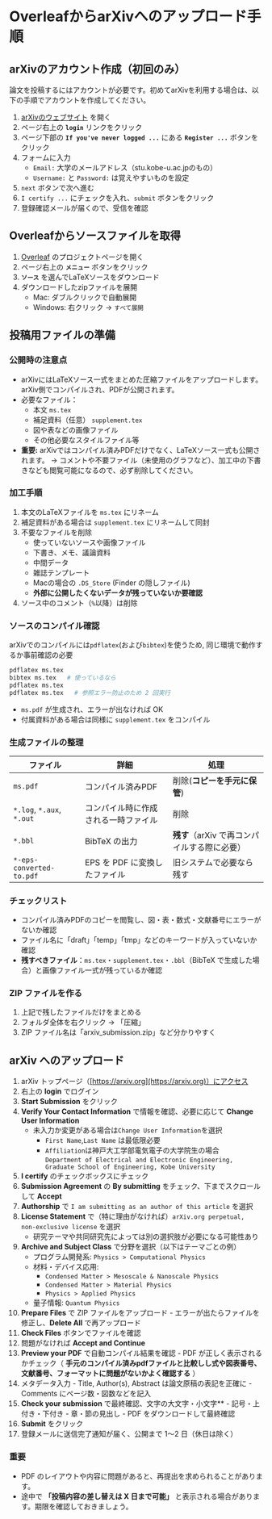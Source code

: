# OverleafからarXivへのアップロード手順

## arXivのアカウント作成（初回のみ）

論文を投稿するにはアカウントが必要です。初めてarXivを利用する場合は、以下の手順でアカウントを作成してください。

1. [arXivのウェブサイト](https://arxiv.org) を開く
1. ページ右上の **`login`** リンクをクリック
1. ページ下部の **`If you've never logged ...`** にある **`Register ...`** ボタンをクリック
1. フォームに入力
   - `Email:` 大学のメールアドレス（stu.kobe-u.ac.jpのもの）
   - `Username:` と `Password:` は覚えやすいものを設定
1. `next` ボタンで次へ進む
1. `I certify ...` にチェックを入れ、`submit` ボタンをクリック
1. 登録確認メールが届くので、受信を確認


## Overleafからソースファイルを取得

1. [Overleaf](https://ja.overleaf.com/) のプロジェクトページを開く
1. ページ右上の **`メニュー`** ボタンをクリック
1. **`ソース`** を選んでLaTeXソースをダウンロード
1. ダウンロードしたzipファイルを展開
   - Mac: ダブルクリックで自動展開
   - Windows: 右クリック → `すべて展開`


## 投稿用ファイルの準備

### 公開時の注意点

- arXivにはLaTeXソース一式をまとめた圧縮ファイルをアップロードします。arXiv側でコンパイルされ、PDFが公開されます。
- 必要なファイル：
  - 本文 `ms.tex`
  - 補足資料（任意） `supplement.tex`
  - 図や表などの画像ファイル
  - その他必要なスタイルファイル等
- **重要:** arXivではコンパイル済みPDFだけでなく、LaTeXソース一式も公開されます。
  → コメントや不要ファイル（未使用のグラフなど）、加工中の下書きなども閲覧可能になるので、必ず削除してください。


### 加工手順

1. 本文のLaTeXファイルを `ms.tex` にリネーム
1. 補足資料がある場合は `supplement.tex` にリネームして同封
1. 不要なファイルを削除
   - 使っていないソースや画像ファイル
   - 下書き、メモ、議論資料
   - 中間データ
   - 雑誌テンプレート
   - Macの場合の `.DS_Store` (Finder の隠しファイル)
   - **外部に公開したくないデータが残っていないか要確認**
1. ソース中のコメント（`%`以降）は削除

### ソースのコンパイル確認

arXivでのコンパイルには`pdflatex`(および`bibtex`)を使うため, 同じ環境で動作するか事前確認の必要

```bash
pdflatex ms.tex
bibtex ms.tex   # 使っているなら
pdflatex ms.tex
pdflatex ms.tex   # 参照エラー防止のため 2 回実行
```

* `ms.pdf` が生成され、エラーが出なければ OK
* 付属資料がある場合は同様に `supplement.tex` をコンパイル


### 生成ファイルの整理

| ファイル | 詳細 | 処理 |
|---|---|---|
| `ms.pdf` | コンパイル済みPDF | 削除(**コピーを手元に保管**) |
| `*.log`, `*.aux`, `*.out` | コンパイル時に作成される一時ファイル | 削除 |
| `*.bbl` | BibTeX の出力 | **残す**（arXiv で再コンパイルする際に必要） |
| `*-eps-converted-to.pdf` | EPS を PDF に変換したファイル | 旧システムで必要なら残す |

### **チェックリスト**
-  コンパイル済みPDFのコピーを閲覧し、図・表・数式・文献番号にエラーがないか確認
-  ファイル名に「draft」「temp」「tmp」などのキーワードが入っていないか確認
-  **残すべきファイル**：`ms.tex`・`supplement.tex`・`.bbl`（BibTeX で生成した場合）と画像ファイル一式が残っているか確認

### ZIP ファイルを作る

1. 上記で残したファイルだけをまとめる
2. フォルダ全体を右クリック → 「圧縮」
3. ZIP ファイル名は「arxiv_submission.zip」など分かりやすく


## arXiv へのアップロード

1.  arXiv トップページ（[https://arxiv.org](https://arxiv.org)）にアクセス
2.  右上の **login** でログイン
3.  **Start Submission** をクリック
4.  **Verify Your Contact Information** で情報を確認、必要に応じて **Change User Information**
    - 未入力か変更がある場合は`Change User Information`を選択
        - `First Name`,`Last Name` は最低限必要
        - `Affiliation`は神戸大工学部電気電子の大学院生の場合 \
        `Department of Electrical and Electronic Engineering, Graduate School of Engineering, Kobe University`
5.  **I certify** のチェックボックスにチェック
6.  **Submission Agreement** の **By submitting** をチェック、下までスクロールして **Accept**
7.  **Authorship** で `I am submitting as an author of this article` を選択
8.  **License Statement** で（特に理由がなければ）`arXiv.org perpetual, non‑exclusive license` を選択
    - 研究テーマや共同研究先によっては別の選択肢が必要になる可能性あり
9.  **Archive and Subject Class** で分野を選択（以下はテーマごとの例）
    - プログラム開発系: `Physics > Computational Physics`
    - 材料・デバイス応用:
        - `Condensed Matter > Mesoscale & Nanoscale Physics`
        - `Condensed Matter > Material Physics`
        - `Physics > Applied Physics`
    - 量子情報: `Quantum Physics`
10.  **Prepare Files** で ZIP ファイルをアップロード
    - エラーが出たらファイルを修正し、**Delete All** で再アップロード
11.  **Check Files** ボタンでファイルを確認
12.  問題がなければ **Accept and Continue**
13.  **Preview your PDF** で自動コンパイル結果を確認
    - PDF が正しく表示されるかチェック（ **手元のコンパイル済みpdfファイルと比較しし式や図表番号、文献番号、フォーマットに問題がないかよく確認する** ）
14.  メタデータ入力
    - Title, Author(s), Abstract は論文原稿の表記を正確に
    - Comments にページ数・図数などを記入
15.  **Check your submission** で最終確認、文字の大文字・小文字**
    - 記号・上付き・下付き
    - 章・節の見出し
    - PDF をダウンロードして最終確認
16.  **Submit** をクリック
17.  登録メールに送信完了通知が届く、公開まで 1〜2 日（休日は除く）

### **重要**
- PDF のレイアウトや内容に問題があると、再提出を求められることがあります。
- 途中で **「投稿内容の差し替えは X 日まで可能」** と表示される場合があります。期限を確認しておきましょう。


